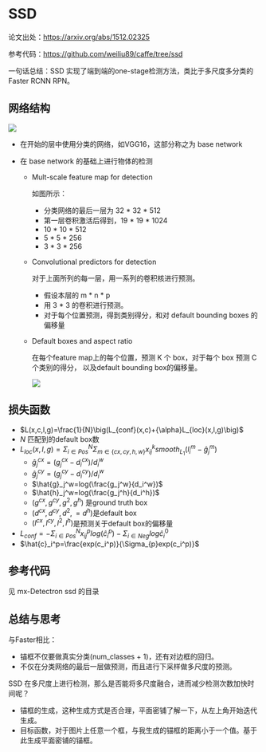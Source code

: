 # SSD

论文出处：https://arxiv.org/abs/1512.02325

参考代码：https://github.com/weiliu89/caffe/tree/ssd

一句话总结：SSD 实现了端到端的one-stage检测方法，类比于多尺度多分类的Faster RCNN RPN。

## 网络结构

![](./images/2-1-1.png)

* 在开始的层中使用分类的网络，如VGG16，这部分称之为 base network

* 在 base network 的基础上进行物体的检测

  * Mult-scale feature map for detection

    如图所示：

    * 分类网络的最后一层为 32 * 32 * 512
    * 第一层卷积激活后得到，19 * 19 * 1024
    * 10 * 10 * 512 
    * 5 * 5 * 256
    * 3 * 3 * 256

  * Convolutional predictors for detection

    对于上面所列的每一层，用一系列的卷积核进行预测。

    * 假设本层的 m * n * p
    * 用 3 * 3 的卷积进行预测。
    * 对于每个位置预测，得到类别得分，和对 default bounding boxes 的偏移量

  * Default boxes and aspect ratio

    在每个feature map上的每个位置，预测 K 个 box，对于每个 box 预测 C 个类别的得分， 以及default bounding box的偏移量。

    ![](./images/2-1-2.png)

## 损失函数

* $L(x,c,l,g)=\frac{1}{N}\big(L_{conf}(x,c)+{\alpha}L_{loc}(x,l,g)\big)$
* $N$ 匹配到的default box数
* $L_{loc}(x,l,g)=\Sigma_{i{\in}Pos}^{N}\Sigma_{m{\in}\{cx,cy,h,w\}}x_{ij}^{k}{smooth}_{L_1}(l_i^m-\hat{g}_j^m)$
  * $\hat{g}_j^{cx}=(g_j^{cx}-d_{i}^{cx})/d_i^w$
  * $\hat{g}_j^{cy}=(g_j^{cy}-d_{i}^{cy})/d_i^w$
  * $\hat{g}_j^w=log(\frac{g_j^w}{d_i^w})$
  * $\hat{h}_j^w=log(\frac{g_j^h}{d_i^h})$
  * $(g^{cx},g^{cy},g^2,g^h)$ 是ground truth box
  * $(d^{cx},d^{cy},d^2,=d^h)$是default box
  * $(l^{cx},l^{cy},l^2,l^h)$是预测关于default box的偏移量
* $L_{conf}=-\Sigma_{i{\in}Pos}^{N}x_{ij}^plog(\hat{c}_i^p)-\Sigma_{i{\in}Neg}log{\hat{c}_i^0}$
* $\hat{c}_i^p=\frac{exp(c_i^p)}{\Sigma_{p}exp(c_i^p)}$

## 参考代码

见 mx-Detectron ssd 的目录

## 总结与思考

与Faster相比：

* 锚框不仅要做真实分类(num_classes + 1)，还有对边框的回归。
* 不仅在分类网络的最后一层做预测，而且进行下采样做多尺度的预测。

SSD 在多尺度上进行检测，那么是否能将多尺度融合，进而减少检测次数加快时间呢？

* 锚框的生成，这种生成方式是否合理，平面密铺了解一下，从左上角开始迭代生成。
* 目标函数，对于图片上任意一个框，与我生成的锚框的距离小于一个值。基于此生成平面密铺的锚框。
